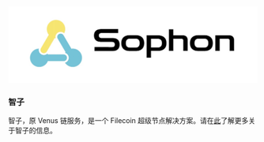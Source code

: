 
![sophon](../../.vuepress/public/sophon-banner.jpg)

### 智子

智子，原 Venus 链服务，是一个 Filecoin 超级节点解决方案。请在[此](https://sophon.venus-fil.io/zh/)了解更多关于智子的信息。
